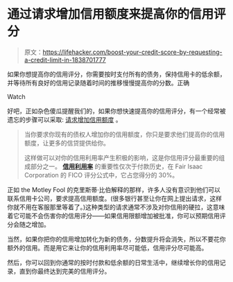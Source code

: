 # 通过请求增加信用额度来提高你的信用评分

> 原文：<https://lifehacker.com/boost-your-credit-score-by-requesting-a-credit-limit-in-1838701777>

如果你想提高你的信用评分，你需要按时支付所有的债务，保持信用卡的低余额，并等待所有良好的信用记录随着时间的推移慢慢提高你的分数。正确

Watch

好吧，正如杂色傻瓜提醒我们的，如果你想快速提高你的信用评分，有一个经常被遗忘的步骤可以采取: [请求增加信用额度](https://www.fool.com/the-ascent/credit-cards/articles/2-3-americans-are-procrastinating-smart-money-move/) 。

> 当你要求你现有的债权人增加你的信用额度，你只是要求他们提高你的信用额度，让更多的信贷提供给你。
> 
> 这样做可以对你的信用利用率产生积极的影响，这是你信用评分最重要的组成部分之一。 [**信用利用率**](https://www.fool.com/the-ascent/credit-cards/articles/how-much-available-credit-should-i-have/) 的重要性仅次于付款历史，在 Fair Isaac Corporation 的 FICO 评分公式中，它占您得分的 30%。

正如 the Motley Fool 的克里斯蒂·比伯解释的那样，许多人没有意识到他们可以联系信用卡公司，要求提高信用额度。(很多银行甚至让你在网上提出请求，这样你就不用在客服那里等着了。)这种类型的请求通常不涉及对你信用的硬拉，这意味着它可能不会伤害你的信用评分——如果信用限额增加被批准，你可以预期信用评分会随之增加。

当然，如果你把你的信用增加转化为新的债务，分数提升将会消失，所以不要花你额外的信用。而是用它来让你的信用利用率尽可能低，信用评分尽可能高。

然后，你可以回到你通常的按时付款和低余额的日常生活中，继续增长你的信用记录，直到你最终达到完美的信用评分。